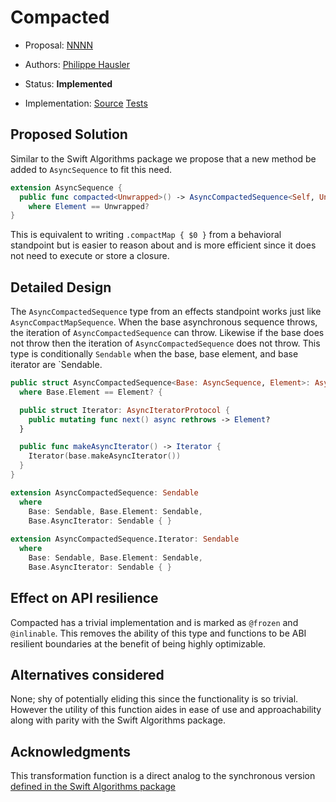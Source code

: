 # Compacted

* Proposal: [NNNN](NNNN-compacted.md)
* Authors: [Philippe Hausler](https://github.com/phausler)
* Status: **Implemented**

* Implementation: [Source](https://github.com/apple/swift-async-algorithms/blob/main/Sources/AsyncAlgorithms/AsyncCompactedSequence.swift)
    [Tests](https://github.com/apple/swift-async-algorithms/blob/main/Tests/AsyncAlgorithmsTests/TestCompacted.swift)

## Proposed Solution

Similar to the Swift Algorithms package we propose that a new method be added to `AsyncSequence` to fit this need.

```swift
extension AsyncSequence {
  public func compacted<Unwrapped>() -> AsyncCompactedSequence<Self, Unwrapped>
    where Element == Unwrapped?
}
```

This is equivalent to writing `.compactMap { $0 }` from a behavioral standpoint but is easier to reason about and is more efficient since it does not need to execute or store a closure.

## Detailed Design

The `AsyncCompactedSequence` type from an effects standpoint works just like `AsyncCompactMapSequence`. When the base asynchronous sequence throws, the iteration of `AsyncCompactedSequence` can throw. Likewise if the base does not throw then the iteration of `AsyncCompactedSequence` does not throw. This type is conditionally `Sendable` when the base, base element, and base iterator are `Sendable.

```swift
public struct AsyncCompactedSequence<Base: AsyncSequence, Element>: AsyncSequence
  where Base.Element == Element? {

  public struct Iterator: AsyncIteratorProtocol {
    public mutating func next() async rethrows -> Element?
  }

  public func makeAsyncIterator() -> Iterator {
    Iterator(base.makeAsyncIterator())
  }
}

extension AsyncCompactedSequence: Sendable 
  where 
    Base: Sendable, Base.Element: Sendable, 
    Base.AsyncIterator: Sendable { }
  
extension AsyncCompactedSequence.Iterator: Sendable 
  where 
    Base: Sendable, Base.Element: Sendable, 
    Base.AsyncIterator: Sendable { }
```

## Effect on API resilience

Compacted has a trivial implementation and is marked as `@frozen` and `@inlinable`. This removes the ability of this type and functions to be ABI resilient boundaries at the benefit of being highly optimizable.

## Alternatives considered

None; shy of potentially eliding this since the functionality is so trivial. However the utility of this function aides in ease of use and approachability along with parity with the Swift Algorithms package.

## Acknowledgments

This transformation function is a direct analog to the synchronous version [defined in the Swift Algorithms package](https://github.com/apple/swift-algorithms/blob/main/Guides/Compacted.md)
